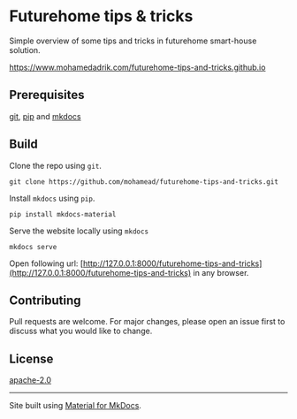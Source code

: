 # Futurehome tips & tricks
Simple overview of some tips and tricks in futurehome smart-house solution.

https://www.mohamedadrik.com/futurehome-tips-and-tricks.github.io

## Prerequisites
[git](https://git-scm.com/downloads), [pip](https://pip.pypa.io/en/stable/installation/) and [mkdocs](https://squidfunk.github.io/mkdocs-material/getting-started/#installation)

## Build

Clone the repo using `git`.

```
git clone https://github.com/mohamead/futurehome-tips-and-tricks.git
```

Install `mkdocs` using `pip`.

```
pip install mkdocs-material
```

Serve the website locally using `mkdocs`

```
mkdocs serve
```

Open following url: [http://127.0.0.1:8000/futurehome-tips-and-tricks](http://127.0.0.1:8000/futurehome-tips-and-tricks) in any browser. 

## Contributing
Pull requests are welcome. For major changes, please open an issue first to discuss what you would like to change.

## License
[apache-2.0](https://choosealicense.com/licenses/apache-2.0/)

---
Site built using [Material for MkDocs](https://squidfunk.github.io/mkdocs-material/).

